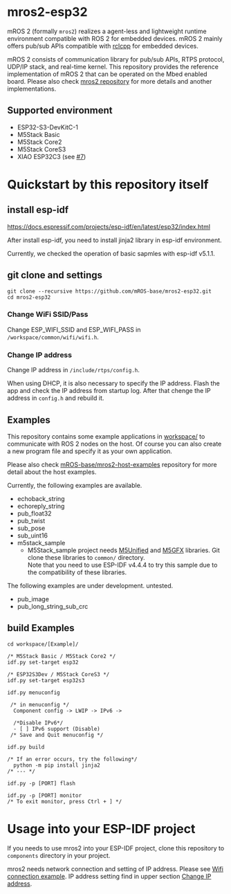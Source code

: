 # mros2-esp32
mROS 2 (formally `mros2`) realizes a agent-less and lightweight runtime environment compatible with ROS 2 for embedded devices.
mROS 2 mainly offers pub/sub APIs compatible with [rclcpp](https://docs.ros.org/en/rolling/p/rclcpp/index.html) for embedded devices.

mROS 2 consists of communication library for pub/sub APIs, RTPS protocol, UDP/IP stack, and real-time kernel.
This repository provides the reference implementation of mROS 2 that can be operated on the Mbed enabled board.
Please also check [mros2 repository](https://github.com/mROS-base/mros2) for more details and another implementations.

## Supported environment
- ESP32-S3-DevKitC-1
- M5Stack Basic
- M5Stack Core2
- M5Stack CoreS3
- XIAO ESP32C3 (see [#7](https://github.com/mROS-base/mros2-esp32/issues/7))

# Quickstart by this repository itself

## install esp-idf
https://docs.espressif.com/projects/esp-idf/en/latest/esp32/index.html


After install esp-idf, you need to install jinja2 library in esp-idf environment.

Currently, we checked the operation of basic sapmles with esp-idf v5.1.1.

## git clone and settings
```
git clone --recursive https://github.com/mROS-base/mros2-esp32.git
cd mros2-esp32
```
### Change WiFi SSID/Pass
Change ESP_WIFI_SSID and ESP_WIFI_PASS in ```/workspace/common/wifi/wifi.h```.

### Change IP address
Change IP address in ```/include/rtps/config.h```.

When using DHCP, it is also necessary to specify the IP address.
Flash the app and check the IP address from startup log.
After that chenge the IP address in ```config.h``` and rebuild it.

## Examples
This repository contains some example applications in [workspace/](workspace/) to communicate with ROS 2 nodes on the host.
Of course you can also create a new program file and specify it as your own application.

Please also check [mROS-base/mros2-host-examples](https://github.com/mROS-base/mros2-host-examples) repository for more detail about the host examples.

Currently, the following examples are available.
- echoback_string
- echoreply_string
- pub_float32
- pub_twist
- sub_pose
- sub_uint16
- m5stack_sample
  - M5Stack_sample project needs [M5Unified](https://github.com/m5stack/M5Unified) and [M5GFX](https://github.com/m5stack/M5GFX) libraries.
    Git clone these libraries to ```common/``` directory.  
    Note that you need to use ESP-IDF v4.4.4 to try this sample due to the compatibility of these libraries.


The following examples are under development. untested.
- pub_image
- pub_long_string_sub_crc


## build Examples
```
cd workspace/[Example]/

/* M5Stack Basic / M5Stack Core2 */
idf.py set-target esp32

/* ESP32S3Dev / M5Stack CoreS3 */
idf.py set-target esp32s3

idf.py menuconfig  

 /* in menuconfig */  
  Component config -> LWIP -> IPv6 ->   

  /*Disable IPv6*/
  - [ ] IPv6 support (Disable)  
 /* Save and Quit menuconfig */

idf.py build

/* If an error occurs, try the following*/
  python -m pip install jinja2
/* --- */

idf.py -p [PORT] flash

idf.py -p [PORT] monitor
/* To exit monitor, press Ctrl + ] */
```
# Usage into your ESP-IDF project
If you needs to use mros2 into your ESP-IDF project, 
clone this repository to ```components``` directory in your project.

mros2 needs network connection and setting of IP address.
Please see [Wifi connection example](workspace/common/wifi).
IP address setting find in upper section [Change IP address](#change-ip-address).
